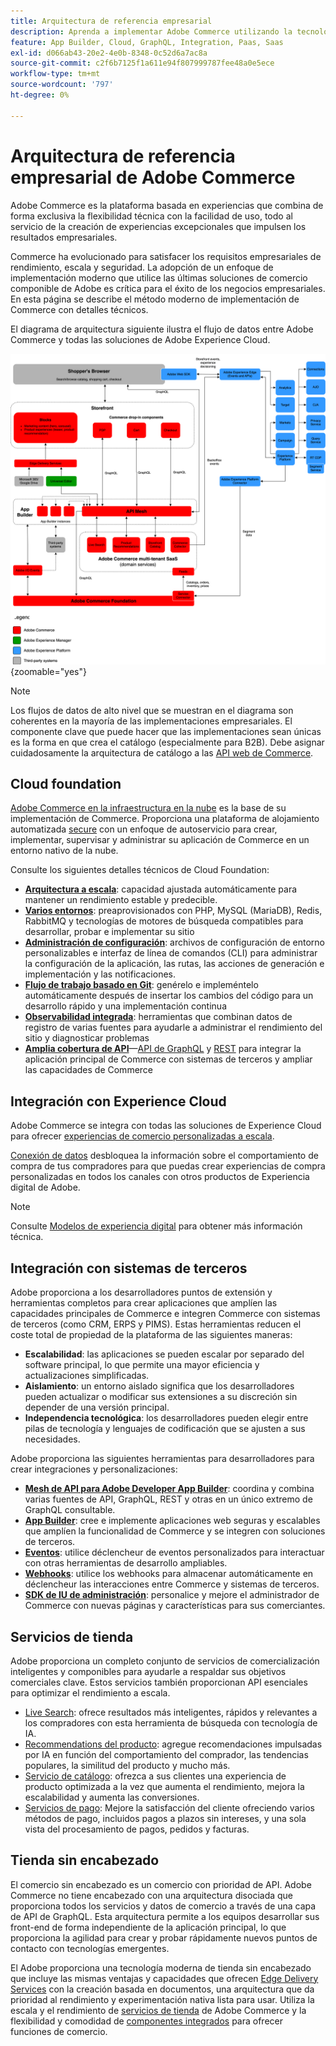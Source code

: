 ```yaml
---
title: Arquitectura de referencia empresarial
description: Aprenda a implementar Adobe Commerce utilizando la tecnología de comercio componible más reciente de Adobe.
feature: App Builder, Cloud, GraphQL, Integration, Paas, Saas
exl-id: d066ab43-20e2-4e0b-8348-0c52d6a7ac8a
source-git-commit: c2f6b7125f1a611e94f807999787fee48a0e5ece
workflow-type: tm+mt
source-wordcount: '797'
ht-degree: 0%

---
```


# Arquitectura de referencia empresarial de Adobe Commerce

Adobe Commerce es la plataforma basada en experiencias que combina de forma exclusiva la flexibilidad técnica con la facilidad de uso, todo al servicio de la creación de experiencias excepcionales que impulsen los resultados empresariales.

Commerce ha evolucionado para satisfacer los requisitos empresariales de rendimiento, escala y seguridad. La adopción de un enfoque de implementación moderno que utilice las últimas soluciones de comercio componible de Adobe es crítica para el éxito de los negocios empresariales. En esta página se describe el método moderno de implementación de Commerce con detalles técnicos.

El diagrama de arquitectura siguiente ilustra el flujo de datos entre Adobe Commerce y todas las soluciones de Adobe Experience Cloud.

![Diagrama arquitectónico que muestra cómo se conecta Adobe Commerce a las soluciones de Experience Cloud](../../assets/playbooks/commerce-architecture-v3.svg){zoomable="yes"}

>[!NOTE]
>
>Los flujos de datos de alto nivel que se muestran en el diagrama son coherentes en la mayoría de las implementaciones empresariales. El componente clave que puede hacer que las implementaciones sean únicas es la forma en que crea el catálogo (especialmente para B2B). Debe asignar cuidadosamente la arquitectura de catálogo a las [API web de Commerce](https://developer.adobe.com/commerce/webapi/get-started/).

## Cloud foundation

[Adobe Commerce en la infraestructura en la nube](https://experienceleague.adobe.com/en/docs/commerce-cloud-service/user-guide/overview) es la base de su implementación de Commerce. Proporciona una plataforma de alojamiento automatizada [secure](../../security-and-compliance/shared-responsibility.md) con un enfoque de autoservicio para crear, implementar, supervisar y administrar su aplicación de Commerce en un entorno nativo de la nube.

Consulte los siguientes detalles técnicos de Cloud Foundation:

- [**Arquitectura a escala**](https://experienceleague.adobe.com/en/docs/commerce-cloud-service/user-guide/architecture/scaled-architecture): capacidad ajustada automáticamente para mantener un rendimiento estable y predecible.
- [**Varios entornos**](https://experienceleague.adobe.com/en/docs/commerce-cloud-service/user-guide/architecture/pro-architecture): preaprovisionados con PHP, MySQL (MariaDB), Redis, RabbitMQ y tecnologías de motores de búsqueda compatibles para desarrollar, probar e implementar su sitio
- [**Administración de configuración**](https://experienceleague.adobe.com/en/docs/commerce-cloud-service/user-guide/configure/overview): archivos de configuración de entorno personalizables e interfaz de línea de comandos (CLI) para administrar la configuración de la aplicación, las rutas, las acciones de generación e implementación y las notificaciones.
- [**Flujo de trabajo basado en Git**](https://experienceleague.adobe.com/en/docs/commerce-cloud-service/user-guide/architecture/pro-develop-deploy-workflow): genérelo e impleméntelo automáticamente después de insertar los cambios del código para un desarrollo rápido y una implementación continua
- [**Observabilidad integrada**](https://experienceleague.adobe.com/en/docs/commerce-cloud-service/user-guide/monitor/performance): herramientas que combinan datos de registro de varias fuentes para ayudarle a administrar el rendimiento del sitio y diagnosticar problemas
- [**Amplia cobertura de API**](https://developer.adobe.com/commerce/webapi/get-started/)—[API de GraphQL](https://developer.adobe.com/commerce/webapi/graphql/) y [REST](https://developer.adobe.com/commerce/webapi/rest) para integrar la aplicación principal de Commerce con sistemas de terceros y ampliar las capacidades de Commerce

## Integración con Experience Cloud

Adobe Commerce se integra con todas las soluciones de Experience Cloud para ofrecer [experiencias de comercio personalizadas a escala](https://experienceleague.adobe.com/en/docs/commerce-admin/customers/customers-menu/personalize-scale#customers-menu).

[Conexión de datos](https://experienceleague.adobe.com/en/docs/commerce-merchant-services/data-connection/overview) desbloquea la información sobre el comportamiento de compra de tus compradores para que puedas crear experiencias de compra personalizadas en todos los canales con otros productos de Experiencia digital de Adobe.

>[!NOTE]
>
>Consulte [Modelos de experiencia digital](https://experienceleague.adobe.com/en/docs/blueprints-learn/architecture/overview) para obtener más información técnica.


## Integración con sistemas de terceros

Adobe proporciona a los desarrolladores puntos de extensión y herramientas completos para crear aplicaciones que amplíen las capacidades principales de Commerce e integren Commerce con sistemas de terceros (como CRM, ERPS y PIMS). Estas herramientas reducen el coste total de propiedad de la plataforma de las siguientes maneras:

- **Escalabilidad**: las aplicaciones se pueden escalar por separado del software principal, lo que permite una mayor eficiencia y actualizaciones simplificadas.
- **Aislamiento**: un entorno aislado significa que los desarrolladores pueden actualizar o modificar sus extensiones a su discreción sin depender de una versión principal.
- **Independencia tecnológica**: los desarrolladores pueden elegir entre pilas de tecnología y lenguajes de codificación que se ajusten a sus necesidades.

Adobe proporciona las siguientes herramientas para desarrolladores para crear integraciones y personalizaciones:

- [**Mesh de API para Adobe Developer App Builder**](https://developer.adobe.com/graphql-mesh-gateway/): coordina y combina varias fuentes de API, GraphQL, REST y otras en un único extremo de GraphQL consultable.
- [**App Builder**](https://developer.adobe.com/app-builder/docs/overview/): cree e implemente aplicaciones web seguras y escalables que amplíen la funcionalidad de Commerce y se integren con soluciones de terceros.
- [**Eventos**](https://developer.adobe.com/commerce/extensibility/events/): utilice déclencheur de eventos personalizados para interactuar con otras herramientas de desarrollo ampliables.
- [**Webhooks**](https://developer.adobe.com/commerce/extensibility/webhooks/): utilice los webhooks para almacenar automáticamente en déclencheur las interacciones entre Commerce y sistemas de terceros.
- [**SDK de IU de administración**](https://developer.adobe.com/commerce/extensibility/admin-ui-sdk/): personalice y mejore el administrador de Commerce con nuevas páginas y características para sus comerciantes.

## Servicios de tienda

Adobe proporciona un completo conjunto de servicios de comercialización inteligentes y componibles para ayudarle a respaldar sus objetivos comerciales clave. Estos servicios también proporcionan API esenciales para optimizar el rendimiento a escala.

- [Live Search](https://experienceleague.adobe.com/en/docs/commerce-merchant-services/live-search/overview): ofrece resultados más inteligentes, rápidos y relevantes a los compradores con esta herramienta de búsqueda con tecnología de IA.
- [Recommendations del producto](https://experienceleague.adobe.com/en/docs/commerce-merchant-services/product-recommendations/overview): agregue recomendaciones impulsadas por IA en función del comportamiento del comprador, las tendencias populares, la similitud del producto y mucho más.
- [Servicio de catálogo](https://experienceleague.adobe.com/en/docs/commerce-merchant-services/catalog-service/guide-overview): ofrezca a sus clientes una experiencia de producto optimizada a la vez que aumenta el rendimiento, mejora la escalabilidad y aumenta las conversiones.
- [Servicios de pago](https://experienceleague.adobe.com/en/docs/commerce-merchant-services/payment-services/guide-overview): Mejore la satisfacción del cliente ofreciendo varios métodos de pago, incluidos pagos a plazos sin intereses, y una sola vista del procesamiento de pagos, pedidos y facturas.

## Tienda sin encabezado

El comercio sin encabezado es un comercio con prioridad de API. Adobe Commerce no tiene encabezado con una arquitectura disociada que proporciona todos los servicios y datos de comercio a través de una capa de API de GraphQL. Esta arquitectura permite a los equipos desarrollar sus front-end de forma independiente de la aplicación principal, lo que proporciona la agilidad para crear y probar rápidamente nuevos puntos de contacto con tecnologías emergentes.

El Adobe proporciona una tecnología moderna de tienda sin encabezado que incluye las mismas ventajas y capacidades que ofrecen [Edge Delivery Services](https://www.aem.live/home) con la creación basada en documentos, una arquitectura que da prioridad al rendimiento y experimentación nativa lista para usar. Utiliza la escala y el rendimiento de [servicios de tienda](#storefront-services) de Adobe Commerce y la flexibilidad y comodidad de [componentes integrados](https://experienceleague.adobe.com/developer/commerce/storefront/) para ofrecer funciones de comercio.

